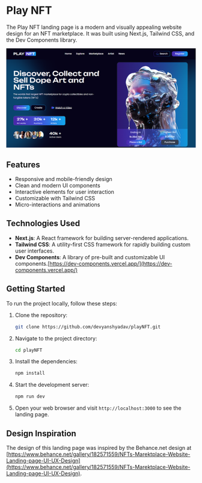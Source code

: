 # Play NFT

The Play NFT landing page is a modern and visually appealing website design for an NFT marketplace. It was built using Next.js, Tailwind CSS, and the Dev Components library.

![Play NFT Landing Page Banner](public/md-banner.png)

## Features

- Responsive and mobile-friendly design
- Clean and modern UI components
- Interactive elements for user interaction
- Customizable with Tailwind CSS
- Micro-interactions and animations

## Technologies Used

- **Next.js**: A React framework for building server-rendered applications.
- **Tailwind CSS**: A utility-first CSS framework for rapidly building custom user interfaces.
- **Dev Components**: A library of pre-built and customizable UI components.[https://dev-components.vercel.app/](https://dev-components.vercel.app/) 

## Getting Started

To run the project locally, follow these steps:

1. Clone the repository:

   ```bash
   git clone https://github.com/devyanshyadav/playNFT.git
   ```

2. Navigate to the project directory:

   ```bash
   cd playNFT
   ```

3. Install the dependencies:

   ```bash
   npm install
   ```

4. Start the development server:

   ```bash
   npm run dev
   ```

5. Open your web browser and visit `http://localhost:3000` to see the landing page.

## Design Inspiration

The design of this landing page was inspired by the Behance.net design at [https://www.behance.net/gallery/182571559/NFTs-Marektplace-Website-Landing-page-UI-UX-Design](https://www.behance.net/gallery/182571559/NFTs-Marektplace-Website-Landing-page-UI-UX-Design).
